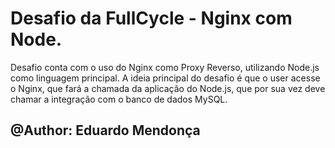 # Desafio da FullCycle - Nginx com Node.

Desafio conta com o uso do Nginx como Proxy Reverso, utilizando Node.js como linguagem principal.
A ideia principal do desafio é que o user acesse o Nginx, que fará a chamada da aplicação do Node.js, que por sua vez deve chamar a integração com o banco de dados MySQL.

## @Author: Eduardo Mendonça
